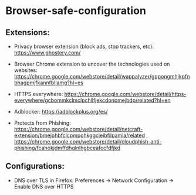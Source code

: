 # Browser-safe-configuration

## Extensions:

* Privacy browser extension (block ads, stop trackers, etc): https://www.ghostery.com/

* Browser Chrome extension to uncover the technologies used on websites: https://chrome.google.com/webstore/detail/wappalyzer/gppongmhjkpfnbhagpmjfkannfbllamg?hl=es

* HTTPS everywhere: https://chrome.google.com/webstore/detail/https-everywhere/gcbommkclmclpchllfjekcdonpmejbdp/related?hl=en

* Adblocker: https://adblockplus.org/es/

* Protects from Phishing: https://chrome.google.com/webstore/detail/netcraft-extension/bmejphbfclcpmpohkggcjeibfilpamia/related , https://chrome.google.com/webstore/detail/cloudphish-anti-phishing/fcahokjdmffdhglnlhgbceafccfdfjkd


## Configurations:

* DNS over TLS in Firefox: Preferences -> Network Configuration -> Enable DNS over HTTPS
